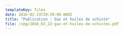 ```yaml
---
templateKey: files
date: 2016-02-23T20:39:00.000Z
title: "Publication : Gaz et huiles de schiste"
file: /img/2016_03_22-gaz-et-huiles-de-schistes.pdf
---
```

